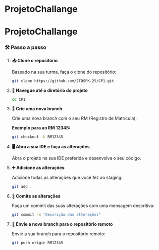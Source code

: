 # ProjetoChallange

# ProjetoChallange
### 🛠️ Passo a passo

1. **📥 Clone o repositório**

   Baseado na sua turma, faça o clone do repositório:

   ```sh
   git clone https://github.com/2TDSPK-25/CP1.git
   ```

2. **📂 Navegue até o diretório do projeto**

   ```sh
   cd CP1
   ```

3. **🌿 Crie uma nova branch**

   Crie uma nova branch com o seu RM (Registro de Matrícula):

   **Exemplo para ao RM 12345:**

   ```sh
   git checkout -b RM12345
   ```

4. **🖥️ Abra a sua IDE e faça as alterações**

   Abra o projeto na sua IDE preferida e desenvolva o seu código.

5. **➕ Adicione as alterações**

   Adicione todas as alterações que você fez ao staging:

   ```sh
   git add .
   ```

6. **📌 Comite as alterações**

   Faça um commit das suas alterações com uma mensagem descritiva:

   ```sh
   git commit -m "Descrição das alterações"
   ```

7. **🚀 Envie a nova branch para o repositório remoto**

   Envie a sua branch para o repositório remoto:

   ```sh
   git push origin RM12345
   ```
